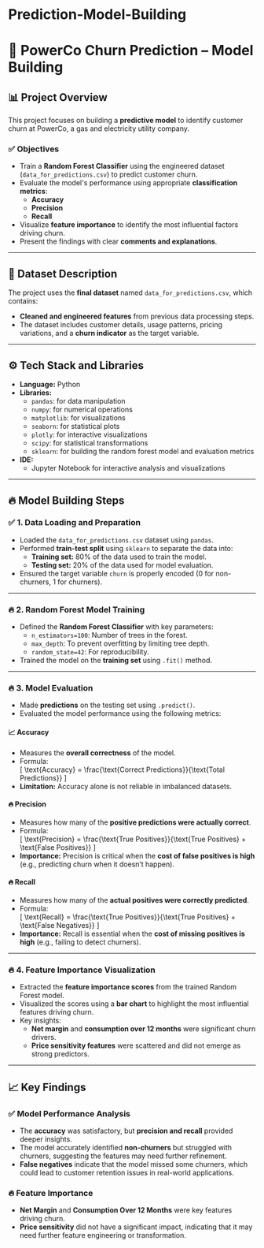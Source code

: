 # Prediction-Model-Building
# 🚀 **PowerCo Churn Prediction – Model Building**

## 📊 **Project Overview**
This project focuses on building a **predictive model** to identify customer churn at PowerCo, a gas and electricity utility company.  

### ✅ **Objectives**
- Train a **Random Forest Classifier** using the engineered dataset (`data_for_predictions.csv`) to predict customer churn.  
- Evaluate the model's performance using appropriate **classification metrics**:  
    - **Accuracy**
    - **Precision**
    - **Recall**
- Visualize **feature importance** to identify the most influential factors driving churn.  
- Present the findings with clear **comments and explanations**.  

---

## 📁 **Dataset Description**
The project uses the **final dataset** named `data_for_predictions.csv`, which contains:  
- **Cleaned and engineered features** from previous data processing steps.  
- The dataset includes customer details, usage patterns, pricing variations, and a **churn indicator** as the target variable.  

---

## ⚙️ **Tech Stack and Libraries**
- **Language:** Python  
- **Libraries:**  
    - `pandas`: for data manipulation  
    - `numpy`: for numerical operations  
    - `matplotlib`: for visualizations  
    - `seaborn`: for statistical plots  
    - `plotly`: for interactive visualizations  
    - `scipy`: for statistical transformations  
    - `sklearn`: for building the random forest model and evaluation metrics  
- **IDE:**  
    - Jupyter Notebook for interactive analysis and visualizations  

---

## 🔥 **Model Building Steps**

### ✅ **1. Data Loading and Preparation**
- Loaded the `data_for_predictions.csv` dataset using `pandas`.  
- Performed **train-test split** using `sklearn` to separate the data into:  
    - **Training set:** 80% of the data used to train the model.  
    - **Testing set:** 20% of the data used for model evaluation.  
- Ensured the target variable `churn` is properly encoded (0 for non-churners, 1 for churners).  

---

### 🔥 **2. Random Forest Model Training**
- Defined the **Random Forest Classifier** with key parameters:  
    - `n_estimators=100`: Number of trees in the forest.  
    - `max_depth`: To prevent overfitting by limiting tree depth.  
    - `random_state=42`: For reproducibility.  
- Trained the model on the **training set** using `.fit()` method.  

---

### 🔥 **3. Model Evaluation**
- Made **predictions** on the testing set using `.predict()`.  
- Evaluated the model performance using the following metrics:  

#### 📈 **Accuracy**
- Measures the **overall correctness** of the model.  
- Formula:  
    \[ \text{Accuracy} = \frac{\text{Correct Predictions}}{\text{Total Predictions}} \]  
- **Limitation:** Accuracy alone is not reliable in imbalanced datasets.  

#### 🔥 **Precision**
- Measures how many of the **positive predictions were actually correct**.  
- Formula:  
    \[ \text{Precision} = \frac{\text{True Positives}}{\text{True Positives} + \text{False Positives}} \]  
- **Importance:** Precision is critical when the **cost of false positives is high** (e.g., predicting churn when it doesn’t happen).  

#### 🔥 **Recall**
- Measures how many of the **actual positives were correctly predicted**.  
- Formula:  
    \[ \text{Recall} = \frac{\text{True Positives}}{\text{True Positives} + \text{False Negatives}} \]  
- **Importance:** Recall is essential when the **cost of missing positives is high** (e.g., failing to detect churners).  

---

### 🔥 **4. Feature Importance Visualization**
- Extracted the **feature importance scores** from the trained Random Forest model.  
- Visualized the scores using a **bar chart** to highlight the most influential features driving churn.  
- Key insights:  
    - **Net margin** and **consumption over 12 months** were significant churn drivers.  
    - **Price sensitivity features** were scattered and did not emerge as strong predictors.  

---

## 📈 **Key Findings**

### ✅ **Model Performance Analysis**
- The **accuracy** was satisfactory, but **precision and recall** provided deeper insights.  
- The model accurately identified **non-churners** but struggled with churners, suggesting the features may need further refinement.  
- **False negatives** indicate that the model missed some churners, which could lead to customer retention issues in real-world applications.  

### 🔥 **Feature Importance**
- **Net Margin** and **Consumption Over 12 Months** were key features driving churn.  
- **Price sensitivity** did not have a significant impact, indicating that it may need further feature engineering or transformation.  



